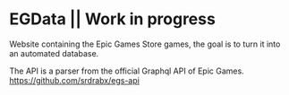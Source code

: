 # EGData || Work in progress
Website containing the Epic Games Store games, the goal is to turn it into an automated database.

The API is a parser from the official Graphql API of Epic Games.
https://github.com/srdrabx/egs-api
